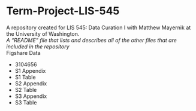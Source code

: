 # Term-Project-LIS-545
A repository created for LIS 545: Data Curation I with Matthew Mayernik at the University of Washington.    
*A “README” file that lists and describes all of the other files that are included in the repository*   
Figshare Data
 * 3104656
  * S1 Appendix
  * S1 Table
  * S2 Appendix
  * S2 Table
  * S3 Appendix
  * S3 Table
